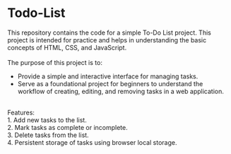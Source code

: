 # Todo-List
This repository contains the code for a simple To-Do List project. This project is intended for practice and helps in understanding the basic concepts of HTML, CSS, and JavaScript.<br>
<br>
The purpose of this project is to:<br>
- Provide a simple and interactive interface for managing tasks.<br>
- Serve as a foundational project for beginners to understand the workflow of creating, editing, and removing tasks in a web application.<br>
<br>
Features:<br>
1. Add new tasks to the list.<br>
2. Mark tasks as complete or incomplete.<br>
3. Delete tasks from the list.<br>
4. Persistent storage of tasks using browser local storage.<br>
